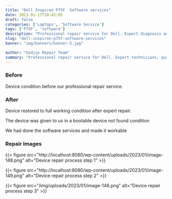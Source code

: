 ```yaml
---
title: "Dell Inspiron P75F  Software services"
date: 2023-01-17T10:42:05
draft: false
categories: ['Laptops', 'Software Service']
tags: ['P75F', 'software']
description: "Professional repair service for Dell. Expert diagnosis and quality repairs in Bangalore."
slug: "dell-inspiron-p75f-software-services"
banner: "img/banners/banner-5.jpg"

author: "Gadjoy Repair Team"
summary: "Professional repair service for Dell. Expert technicians, quality parts, warranty included."
---
```


### Before

Device condition before our professional repair service.

### After

Device restored to full working condition after expert repair.

The device was given to us in a bootable device not found condition

We had done the software services and made it workable

### Repair Images

{{< figure src="http://localhost:8080/wp-content/uploads/2023/01/image-148.png" alt="Device repair process step 1" >}}

{{< figure src="http://localhost:8080/wp-content/uploads/2023/01/image-149.png" alt="Device repair process step 2" >}}

{{< figure src="/img/uploads/2023/01/image-148.png" alt="Device repair process step 3" >}}

